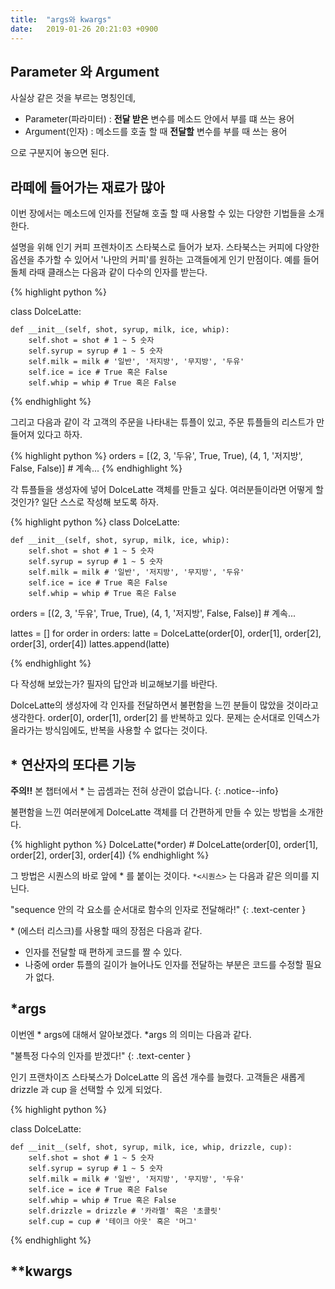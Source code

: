 ```yaml
---
title:  "args와 kwargs" 
date:   2019-01-26 20:21:03 +0900
---
```


## Parameter 와 Argument

사실상 같은 것을 부르는 명칭인데,
* Parameter(파라미터) : **전달 받은** 변수를 메소드 안에서 부를 떄 쓰는 용어 
* Argument(인자) :  메소드를 호출 할 때 **전달할** 변수를 부를 때 쓰는 용어

으로 구분지어 놓으면 된다.



## 라떼에 들어가는 재료가 많아
이번 장에서는 메소드에 인자를 전달해 호출 할 때 사용할 수 있는
다양한 기법들을 소개한다. 

설명을 위해 인기 커피 프렌차이즈 스타북스로 들어가 보자.
스타북스는 커피에 다양한 옵션을 추가할 수 있어서 '나만의 커피'를 원하는 고객들에게
인기 만점이다. 
예를 들어 돌체 라때 클래스는 다음과 같이 다수의 인자를 받는다. 

{% highlight python %}

class DolceLatte:

    def __init__(self, shot, syrup, milk, ice, whip):
        self.shot = shot # 1 ~ 5 숫자 
        self.syrup = syrup # 1 ~ 5 숫자
        self.milk = milk # '일반', '저지방', '무지방', '두유'
        self.ice = ice # True 혹은 False
        self.whip = whip # True 혹은 False
    
{% endhighlight %}

그리고 다음과 같이 각 고객의 주문을 나타내는 튜플이 있고, 주문 튜플들의 리스트가 만들어져 있다고 하자.

{% highlight python %}
orders = [(2, 3, '두유', True, True), (4, 1, '저지방', False, False)] # 계속...
{% endhighlight %}

각 튜플들을 생성자에 넣어 DolceLatte 객체를 만들고 싶다. 여러분들이라면 어떻게 할 것인가?
일단 스스로 작성해 보도록 하자.


{% highlight python %}
class DolceLatte:

    def __init__(self, shot, syrup, milk, ice, whip):
        self.shot = shot # 1 ~ 5 숫자 
        self.syrup = syrup # 1 ~ 5 숫자
        self.milk = milk # '일반', '저지방', '무지방', '두유'
        self.ice = ice # True 혹은 False
        self.whip = whip # True 혹은 False


orders = [(2, 3, '두유', True, True), (4, 1, '저지방', False, False)] # 계속...

lattes = []
for order in orders:
    latte = DolceLatte(order[0], order[1], order[2], order[3], order[4])
    lattes.append(latte)

{% endhighlight %}

다 작성해 보았는가? 필자의 답안과 비교해보기를 바란다.

DolceLatte의 생성자에 각 인자를 전달하면서 불편함을 느낀 분들이 많았을 것이라고 생각한다.
order[0], order[1], order[2] 를 반복하고 있다.
문제는 순서대로 인덱스가 올라가는 방식임에도, 반복을 사용할 수 없다는 것이다. 



## * 연산자의 또다른 기능

**주의!!**       본 챕터에서 * 는 곱셈과는 전혀 상관이 없습니다.
{: .notice--info}

불편함을 느낀 여러분에게 DolceLatte 객체를 더 간편하게 만들 수 있는 방법을 소개한다.

{% highlight python %}
DolceLatte(*order) # DolceLatte(order[0], order[1], order[2], order[3], order[4])
{% endhighlight %}

그 방법은 시퀀스의 바로 앞에 * 를 붙이는 것이다.
`*<시퀀스>` 는 다음과 같은 의미를 지닌다.

"sequence 안의 각 요소를 순서대로 함수의 인자로 전달해라!" 
{: .text-center }


\* (에스터 리스크)를 사용할 때의 장점은 다음과 같다.
* 인자를 전달할 때 편하게 코드를 짤 수 있다.
* 나중에 order 튜플의 길이가 늘어나도 인자를 전달하는 부분은 코드를 수정할 필요가 없다.







## *args
이번엔 * args에 대해서 알아보겠다.
*args 의 의미는 다음과 같다.
 
"불특정 다수의 인자를 받겠다!"
{: .text-center }

인기 프랜차이즈 스타북스가 DolceLatte 의 옵션 개수를 늘렸다.
고객들은 새롭게 drizzle 과 cup 을 선택할 수 있게 되었다.

{% highlight python %}

class DolceLatte:

    def __init__(self, shot, syrup, milk, ice, whip, drizzle, cup):
        self.shot = shot # 1 ~ 5 숫자 
        self.syrup = syrup # 1 ~ 5 숫자
        self.milk = milk # '일반', '저지방', '무지방', '두유'
        self.ice = ice # True 혹은 False
        self.whip = whip # True 혹은 False
        self.drizzle = drizzle # '카라멜' 혹은 '초콜릿'
        self.cup = cup # '테이크 아웃' 혹은 '머그'
    
{% endhighlight %}
    


## **kwargs








